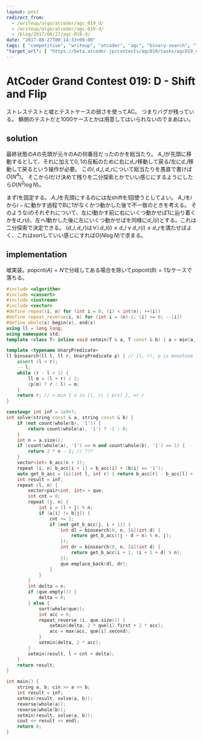 ```yaml
---
layout: post
redirect_from:
  - /writeup/algo/atcoder/agc_019_d/
  - /writeup/algo/atcoder/agc-019-d/
  - /blog/2017/08/27/agc-019-d/
date: "2017-08-27T00:14:33+09:00"
tags: [ "competitive", "writeup", "atcoder", "agc", "binary-search", "lie" ]
"target_url": [ "https://beta.atcoder.jp/contests/agc019/tasks/agc019_d" ]
---
```


# AtCoder Grand Contest 019: D - Shift and Flip

ストレステストと嘘とテストケースの弱さを使ってAC。
つまりバグが残っている。
鯖側のテストだと$1000$ケースとかは用意してはいられないのでまあはい。

## solution

最終状態の$A$の先頭が元々のAの何番目だったのかを総当たり。
$A\_l$が先頭に移動するとして、それに加えて$0,1$の反転のために右に$d\_r$移動して戻る/左に$d\_l$移動して戻るという操作が必要。
この$l, d\_l, d\_r$について総当たりを愚直で書けば$O(N^4)$。
そこから$l$だけ決めて残りを二分探索とかでいい感じにするようにしたら$O(N^2 \log N)$。

まず$l$を固定する。
$A\_l$を先頭にするのには左shiftを$l$回使うとしてよい。
$A\_i$を$i$から$i - l$に動かす過程で$B$に$1$がなくかつ動かした後で不一致のときを考える。
そのような$i$のそれぞれについて、左に$l$動かす前に右にいくつ動かせば$1$に辿り着くかを$d\_r(i)$、左へ$l$動かした後に左にいくつ動かせばを同様に$d\_l(i)$とする。これは二分探索で決定できる。
$(d\_l, d\_r)$は$\forall i. d\_l(i) \le d\_l \lor d\_r(i) \le d\_r$を満たせばよく、これはsortしていい感じにすれば$O(N \log N)$で求まる。

## implementation

嘘実装。$\mathrm{popcnt}(A) = N$で分岐してある場合を除いて$\mathrm{popcnt}(B) = 1$なケースで落ちる。

``` c++
#include <algorithm>
#include <cassert>
#include <iostream>
#include <vector>
#define repeat(i, n) for (int i = 0; (i) < int(n); ++(i))
#define repeat_reverse(i, n) for (int i = (n)-1; (i) >= 0; --(i))
#define whole(x) begin(x), end(x)
using ll = long long;
using namespace std;
template <class T> inline void setmin(T & a, T const & b) { a = min(a, b); }

template <typename UnaryPredicate>
ll binsearch(ll l, ll r, UnaryPredicate p) { // [l, r), p is monotone
    assert (l < r);
    -- l;
    while (r - l > 1) {
        ll m = (l + r) / 2;
        (p(m) ? r : l) = m;
    }
    return r; // = min { x in [l, r) | p(x) }, or r
}

constexpr int inf = 1e9+7;
int solve(string const & a, string const & b) {
    if (not count(whole(b), '1')) {
        return count(whole(a), '1') ? -1 : 0;
    }
    int n = a.size();
    if (count(whole(a), '1') == n and count(whole(b), '1') == 1) {
        return 2 * n - 2; // ???
    }
    vector<int> b_acc(n + 1);
    repeat (i, n) b_acc[i + 1] = b_acc[i] + (b[i] == '1');
    auto get_b_acc = [&](int l, int r) { return b_acc[r] - b_acc[l] + (l > r ? b_acc[n] : 0); };
    int result = inf;
    repeat (l, n) {
        vector<pair<int, int> > que;
        int cnt = 0;
        repeat (j, n) {
            int i = (l + j) % n;
            if (a[i] != b[j]) {
                cnt += 1;
                if (not get_b_acc(j, i + 1)) {
                    int dl = binsearch(0, n, [&](int d) {
                        return get_b_acc((j - d + n) % n, j);
                    });
                    int dr = binsearch(0, n, [&](int d) {
                        return get_b_acc(i + 1, (i + 1 + d) % n);
                    });
                    que.emplace_back(dl, dr);
                }
            }
        }
        int delta = n;
        if (que.empty()) {
            delta = 0;
        } else {
            sort(whole(que));
            int acc = 0;
            repeat_reverse (i, que.size()) {
                setmin(delta, 2 * que[i].first + 2 * acc);
                acc = max(acc, que[i].second);
            }
            setmin(delta, 2 * acc);
        }
        setmin(result, l + cnt + delta);
    }
    return result;
}

int main() {
    string a, b; cin >> a >> b;
    int result = inf;
    setmin(result, solve(a, b));
    reverse(whole(a));
    reverse(whole(b));
    setmin(result, solve(a, b));
    cout << result << endl;
    return 0;
}
```

